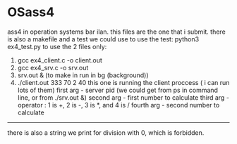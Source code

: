 # OSass4
ass4 in operation systems bar ilan. 
this files are the one that i submit.
there is also a makefile and a test we could use
to use the test: python3 ex4_test.py 
to use the 2 files only:
1. gcc ex4_client.c -o client.out 
2. gcc ex4_srv.c -o srv.out
3. srv.out & (to make in run in bg (background))
4. ./client.out 333 70 2 40
this one is running the client proccess ( i can run lots of them)
first arg - server pid (we could get from ps in command line, or from ./srv.out &)
second arg - first number to calculate
third arg - operator : 1 is +, 2 is -, 3 is *, and 4 is /
fourth arg - second number to calculate 

---
there is also a string we print for division with 0, which is forbidden.
